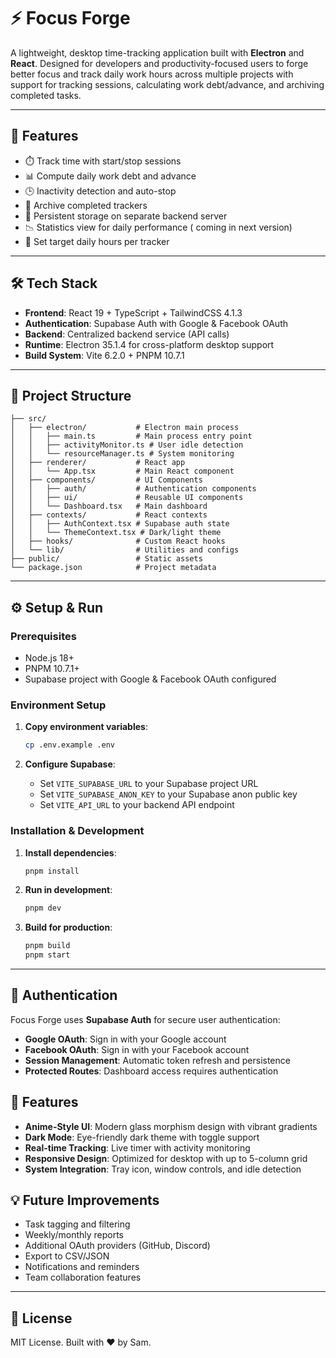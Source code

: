 # ⚡ Focus Forge

A lightweight, desktop time-tracking application built with **Electron** and **React**. Designed for developers and productivity-focused users to forge better focus and track daily work hours across multiple projects with support for tracking sessions, calculating work debt/advance, and archiving completed tasks.

---

## 🚀 Features

- ⏱️ Track time with start/stop sessions
- 📊 Compute daily work debt and advance
- 🕒 Inactivity detection and auto-stop
- 📁 Archive completed trackers
- 💾 Persistent storage on separate backend server
- 📉 Statistics view for daily performance ( coming in next version)
- 🎯 Set target daily hours per tracker

---

## 🛠 Tech Stack

- **Frontend**: React 19 + TypeScript + TailwindCSS 4.1.3
- **Authentication**: Supabase Auth with Google & Facebook OAuth
- **Backend**: Centralized backend service (API calls)
- **Runtime**: Electron 35.1.4 for cross-platform desktop support
- **Build System**: Vite 6.2.0 + PNPM 10.7.1

---

## 📂 Project Structure

```
├── src/
│   ├── electron/           # Electron main process
│   │   ├── main.ts         # Main process entry point
│   │   ├── activityMonitor.ts # User idle detection
│   │   └── resourceManager.ts # System monitoring
│   ├── renderer/           # React app
│   │   └── App.tsx         # Main React component
│   ├── components/         # UI Components
│   │   ├── auth/           # Authentication components
│   │   ├── ui/             # Reusable UI components
│   │   └── Dashboard.tsx   # Main dashboard
│   ├── contexts/           # React contexts
│   │   ├── AuthContext.tsx # Supabase auth state
│   │   └── ThemeContext.tsx # Dark/light theme
│   ├── hooks/              # Custom React hooks
│   └── lib/                # Utilities and configs
├── public/                 # Static assets
└── package.json            # Project metadata
```

---

## ⚙️ Setup & Run

### Prerequisites
- Node.js 18+ 
- PNPM 10.7.1+
- Supabase project with Google & Facebook OAuth configured

### Environment Setup
1. **Copy environment variables**:
   ```bash
   cp .env.example .env
   ```

2. **Configure Supabase**:
   - Set `VITE_SUPABASE_URL` to your Supabase project URL
   - Set `VITE_SUPABASE_ANON_KEY` to your Supabase anon public key
   - Set `VITE_API_URL` to your backend API endpoint

### Installation & Development
1. **Install dependencies**:
   ```bash
   pnpm install
   ```

2. **Run in development**:
   ```bash
   pnpm dev
   ```

3. **Build for production**:
   ```bash
   pnpm build
   pnpm start
   ```

---

## 🔐 Authentication

Focus Forge uses **Supabase Auth** for secure user authentication:

- **Google OAuth**: Sign in with your Google account
- **Facebook OAuth**: Sign in with your Facebook account  
- **Session Management**: Automatic token refresh and persistence
- **Protected Routes**: Dashboard access requires authentication

## 🎨 Features

- **Anime-Style UI**: Modern glass morphism design with vibrant gradients
- **Dark Mode**: Eye-friendly dark theme with toggle support
- **Real-time Tracking**: Live timer with activity monitoring
- **Responsive Design**: Optimized for desktop with up to 5-column grid
- **System Integration**: Tray icon, window controls, and idle detection

## 💡 Future Improvements

- Task tagging and filtering
- Weekly/monthly reports
- Additional OAuth providers (GitHub, Discord)
- Export to CSV/JSON
- Notifications and reminders
- Team collaboration features

---

## 📜 License

MIT License. Built with ❤️ by Sam.

